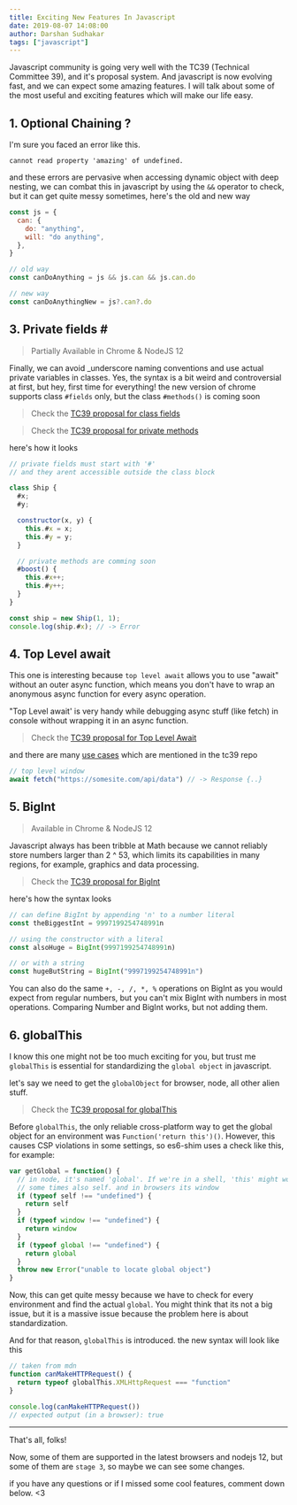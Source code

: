 ```yaml
---
title: Exciting New Features In Javascript
date: 2019-08-07 14:08:00
author: Darshan Sudhakar
tags: ["javascript"]
---
```


Javascript community is going very well with the TC39 (Technical Committee 39), and it's proposal system. And javascript is now evolving fast, and we can expect some amazing features. I will talk about some of the most useful and exciting features which will make our life easy.


## 1. Optional Chaining ?

I'm sure you faced an error like this.

`cannot read property 'amazing' of undefined.`

and these errors are pervasive when accessing dynamic object with deep nesting, we can combat this in javascript by using the `&&` operator to check, but it can get quite messy sometimes, here's the old and new way

```js
const js = {
  can: {
    do: "anything",
    will: "do anything",
  },
}

// old way
const canDoAnything = js && js.can && js.can.do

// new way
const canDoAnythingNew = js?.can?.do
```

## 3. Private fields _#_

> Partially Available in Chrome & NodeJS 12

Finally, we can avoid \_underscore naming conventions and use actual private variables in classes. Yes, the syntax is a bit weird and controversial at first, but hey, first time for everything! the new version of chrome supports class `#fields` only, but the class `#methods()` is coming soon

> Check the [TC39 proposal for class fields](https://github.com/tc39/proposal-class-fields)

> Check the [TC39 proposal for private methods](https://github.com/tc39/proposal-private-methods)

here's how it looks

```js
// private fields must start with '#'
// and they arent accessible outside the class block

class Ship {
  #x;
  #y;

  constructor(x, y) {
    this.#x = x;
    this.#y = y;
  }

  // private methods are comming soon
  #boost() {
    this.#x++;
    this.#y++;
  }
}

const ship = new Ship(1, 1);
console.log(ship.#x); // -> Error

```

## 4. Top Level await

This one is interesting because `top level await` allows you to use "await" without an outer async function, which means you don't have to wrap an anonymous async function for every async operation.

"Top Level await' is very handy while debugging async stuff (like fetch) in console without wrapping it in an async function.

> Check the [TC39 proposal for Top Level Await](https://github.com/tc39/proposal-top-level-await)

and there are many [use cases](https://github.com/tc39/proposal-top-level-await#use-cases) which are mentioned in the tc39 repo

```js
// top level window
await fetch("https://somesite.com/api/data") // -> Response {..}
```

## 5. BigInt

> Available in Chrome & NodeJS 12

Javascript always has been tribble at Math because we cannot reliably store numbers larger than 2 ^ 53, which limits its capabilities in many regions, for example, graphics and data processing. 

> Check the [TC39 proposal for BigInt](https://github.com/tc39/proposal-bigint)

here's how the syntax looks

```js
// can define BigInt by appending 'n' to a number literal
const theBiggestInt = 9997199254748991n

// using the constructor with a literal
const alsoHuge = BigInt(9997199254748991n)

// or with a string
const hugeButString = BigInt("9997199254748991n")
```

You can also do the same `+, -, /, *, %` operations on BigInt as you would expect from regular numbers, but you can't mix BigInt with numbers in most operations. Comparing Number and BigInt works, but not adding them.

## 6. globalThis

I know this one might not be too much exciting for you, but trust me `globalThis` is essential for standardizing the `global object` in javascript.

let's say we need to get the `globalObject` for browser, node, all other alien stuff.

> Check the [TC39 proposal for globalThis](https://github.com/tc39/proposal-global)

Before `globalThis`, the only reliable cross-platform way to get the global object for an environment was `Function('return this')()`. However, this causes CSP violations in some settings, so es6-shim uses a check like this, for example:

```js
var getGlobal = function() {
  // in node, it's named 'global'. If we're in a shell, 'this' might work.
  // some times also self. and in browsers its window
  if (typeof self !== "undefined") {
    return self
  }
  if (typeof window !== "undefined") {
    return window
  }
  if (typeof global !== "undefined") {
    return global
  }
  throw new Error("unable to locate global object")
}
```

Now, this can get quite messy because we have to check for every environment and find the actual `global`. You might think that its not a big issue, but it is a massive issue because the problem here is about standardization.

And for that reason, `globalThis` is introduced. the new syntax will look like this

```js
// taken from mdn
function canMakeHTTPRequest() {
  return typeof globalThis.XMLHttpRequest === "function"
}

console.log(canMakeHTTPRequest())
// expected output (in a browser): true
```

---

That's all, folks!

Now, some of them are supported in the latest browsers and nodejs 12, but some of them are `stage 3`, so maybe we can see some changes.

if you have any questions or if I missed some cool features, comment down below. <3

